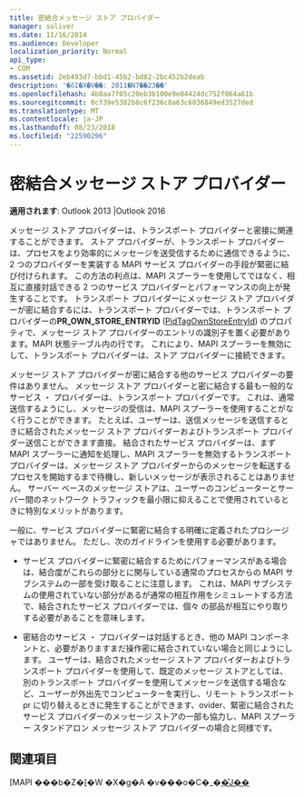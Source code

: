 ```yaml
---
title: 密結合メッセージ ストア プロバイダー
manager: soliver
ms.date: 11/16/2014
ms.audience: Developer
localization_priority: Normal
api_type:
- COM
ms.assetid: 2eb493d7-bbd1-45b2-bd82-2bc452b2deab
description: '�ŏI�X�V��: 2011�N7��23��'
ms.openlocfilehash: 4b8aa7f05c20eb3b100e9e04424dc752f064a61b
ms.sourcegitcommit: 0cf39e5382b8c6f236c8a63c6036849ed3527ded
ms.translationtype: MT
ms.contentlocale: ja-JP
ms.lasthandoff: 08/23/2018
ms.locfileid: "22590296"
---
```

# <a name="tightly-coupled-message-store-providers"></a>密結合メッセージ ストア プロバイダー

  
  
**適用されます**: Outlook 2013 |Outlook 2016 
  
メッセージ ストア プロバイダーは、トランスポート プロバイダーと密接に関連することができます。 ストア プロバイダーが、トランスポート プロバイダーは、プロセスをより効率的にメッセージを送受信するために通信できるように、2 つのプロバイダーを実装する MAPI サービス プロバイダーの手段が緊密に結び付けられます。 この方法の利点は、MAPI スプーラーを使用してではなく、相互に直接対話できる 2 つのサービス プロバイダーとパフォーマンスの向上が発生することです。 トランスポート プロバイダーにメッセージ ストア プロバイダーが密に結合するには、トランスポート プロバイダーでは、トランスポート プロバイダーの**PR_OWN_STORE_ENTRYID** ([PidTagOwnStoreEntryId](pidtagownstoreentryid-canonical-property.md)) のプロパティで、メッセージ ストア プロバイダーのエントリの識別子を置く必要があります。MAPI 状態テーブル内の行です。 これにより、MAPI スプーラーを無効にして、トランスポート プロバイダーは、ストア プロバイダーに接続できます。
  
メッセージ ストア プロバイダーが密に結合する他のサービス プロバイダーの要件はありません。 メッセージ ストア プロバイダーと密に結合する最も一般的なサービス ・ プロバイダーは、トランスポート プロバイダーです。 これは、通常送信するようにし、メッセージの受信は、MAPI スプーラーを使用することがなく行うことができます。 たとえば、ユーザーは、送信メッセージを送信するときに結合されたメッセージ ストア プロバイダーおよびトランスポート プロバイダー送信ことができます直接。 結合されたサービス プロバイダーは、まず MAPI スプーラーに通知を処理し、MAPI スプーラーを無効するトランスポート プロバイダーは、メッセージ ストア プロバイダーからのメッセージを転送するプロセスを開始するまで待機し、新しいメッセージが表示されることはありません。 サーバー ベースのメッセージ ストアは、ユーザーのコンピューターとサーバー間のネットワーク トラフィックを最小限に抑えることで使用されているときに特別なメリットがあります。
  
一般に、サービス プロバイダーに緊密に結合する明確に定義されたプロシージャではありません。 ただし、次のガイドラインを使用する必要があります。
  
- サービス プロバイダーに緊密に結合するためにパフォーマンスがある場合は、結合度がこれらの部分とに関与している通常のプロセスからの MAPI サブシステムの一部を受け取ることに注意します。 これは、MAPI サブシステムの使用されていない部分があるが通常の相互作用をシミュレートする方法で、結合されたサービス プロバイダーでは、個々 の部品が相互にやり取りする必要があることを意味します。
    
- 密結合のサービス ・ プロバイダーは対話するとき、他の MAPI コンポーネントと、必要がありますまだ操作密に結合されていない場合と同じようにします。 ユーザーは、結合されたメッセージ ストア プロバイダーおよびトランスポート プロバイダーを使用して、既定のメッセージ ストアとしては、別のトランスポート プロバイダーを使用してメッセージを送信する場合など、ユーザーが外出先でコンピューターを実行し、リモート トランスポート pr に切り替えるときに発生することができます、ovider、緊密に結合されたサービス プロバイダーのメッセージ ストアの一部も協力し、MAPI スプーラー スタンドアロン メッセージ ストア プロバイダーの場合と同様です。
    
## <a name="see-also"></a>関連項目



[MAPI ���b�Z�[�W �X�g�A �v���o�C�_�[�̊J��](developing-a-mapi-message-store-provider.md)

